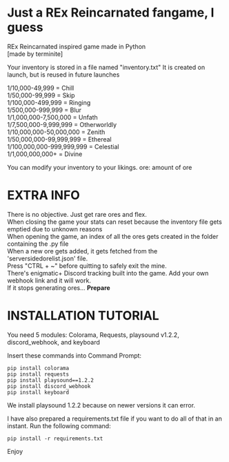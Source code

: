 # Just a REx Reincarnated fangame, I guess
REx Reincarnated inspired game made in Python<br>
[made by terminite]

Your inventory is stored in a file named "inventory.txt"
It is created on launch, but is reused in future launches

1/10,000-49,999 = Chill<br>
1/50,000-99,999 = Skip<br>
1/100,000-499,999 = Ringing<br>
1/500,000-999,999 = Blur<br>
1/1,000,000-7,500,000 = Unfath<br>
1/7,500,000-9,999,999 = Otherworldly<br>
1/10,000,000-50,000,000 = Zenith<br>
1/50,000,000-99,999,999 = Ethereal<br>
1/100,000,000-999,999,999 = Celestial<br>
1/1,000,000,000+ = Divine<br>

You can modify your inventory to your likings.
ore: amount of ore

# EXTRA INFO

There is no objective. Just get rare ores and flex.<br>
When closing the game your stats can reset because the inventory file gets emptied due to unknown reasons<br>
When opening the game, an index of all the ores gets created in the folder containing the .py file<br>
When a new ore gets added, it gets fetched from the 'serversidedorelist.json' file.<br>
Press "CTRL + ~" before quitting to safely exit the mine.<br>
There's enigmatic+ Discord tracking built into the game. Add your own webhook link and it will work.<br>
If it stops generating ores... **Prepare**

# INSTALLATION TUTORIAL

You need 5 modules: Colorama, Requests, playsound v1.2.2, discord_webhook, and keyboard

Insert these commands into Command Prompt:
```
pip install colorama
pip install requests
pip install playsound==1.2.2
pip install discord_webhook
pip install keyboard
```
We install playsound 1.2.2 because on newer versions it can error.

I have also prepared a requirements.txt file if you want to do all of that in an instant.
Run the following command:
```
pip install -r requirements.txt
```

Enjoy
